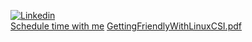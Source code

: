 [![Linkedin](https://i.stack.imgur.com/gVE0j.png)](https://www.linkedin.com/in/ski-s)
<br>
[Schedule time with me](https://calendly.com/megamanics/25min?hide_event_type_details=1&hide_gdpr_banner=1)
[GettingFriendlyWithLinuxCSI.pdf](https://github.com/megamanics/megamanics/files/10222229/GettingFriendlyWithLinuxCSI.pdf)
